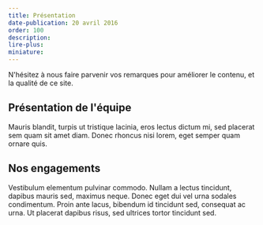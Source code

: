 ```yaml
---
title: Présentation
date-publication: 20 avril 2016
order: 100
description: 
lire-plus: 
miniature:
---
```



N'hésitez à nous faire parvenir vos remarques pour améliorer le contenu, et la qualité de ce site.


## Présentation de l'équipe

Mauris blandit, turpis ut tristique lacinia, eros lectus dictum mi, sed placerat sem quam sit amet diam. Donec rhoncus nisi lorem, eget semper quam ornare quis. 

## Nos engagements

Vestibulum elementum pulvinar commodo. Nullam a lectus tincidunt, dapibus mauris sed, maximus neque. Donec eget dui vel urna sodales condimentum. Proin ante lacus, bibendum id tincidunt sed, consequat ac urna. Ut placerat dapibus risus, sed ultrices tortor tincidunt sed.

